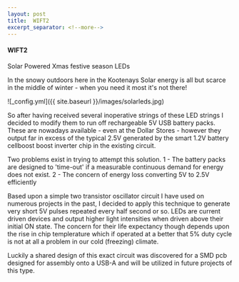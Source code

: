 ```yaml
---
layout: post
title:  WIFT2
excerpt_separator: <!--more-->
---
```


#### WIFT2

Solar Powered Xmas festive season LEDs

In the snowy outdoors here in the Kootenays Solar energy is all but 
scarce in the middle of winter - when you need it most it's not there!

![_config.yml]({{ site.baseurl }}/images/solarleds.jpg)

So after having received several inoperative strings of these LED strings
I decided to modify them to run off rechargeable 5V USB battery packs.
These are nowadays available - even at the Dollar Stores - however they output
far in excess of the typical 2.5V generated by the smart 1.2V battery cellboost
boost inverter chip in the existing circuit.

Two problems exist in trying to attempt this solution.
1 - The battery packs are designed to 'time-out' if a measurable continuous demand 
for energy does not exist.
2 - The concern of energy loss converting 5V to 2.5V efficiently
 
Based upon a simple two transistor oscillator circuit I have used on numerous projects 
in the past, I decided to apply this technique to generate very short 5V pulses 
repeated every half second or so.
LEDs are current driven devices and output higher light intensities when driven above 
their initial ON state. The concern for their life expectancy though depends upon the 
rise in chip templerature which if operated at a better that 5% duty cycle is not at 
all a problem in our cold (freezing) climate.

Luckily a shared design of this exact circuit was discovered for a SMD pcb designed 
for assembly onto a USB-A and will be utilized in future projects of this type. 


 


